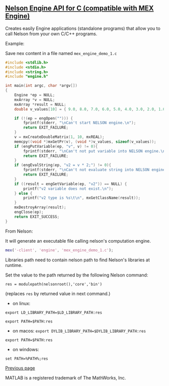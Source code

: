 ## [Nelson Engine API for C (compatible with MEX Engine)](MEX_ENGINE.md)

Creates easily Engine applications (standalone programs) that allow you to call Nelson from your own C/C++ programs.

Example:

Save nex content in a file named `mex_engine_demo_1.c`

```C
#include <stdlib.h>
#include <stdio.h>
#include <string.h>
#include "engine.h"

int main(int argc, char *argv[])
{
	Engine *ep = NULL;
    mxArray *v = NULL;
    mxArray *result = NULL;
	double v_values[10] = { 9.0, 8.0, 7.0, 6.0, 5.0, 4.0, 3.0, 2.0, 1.0, 0.0 };

	if (!(ep = engOpen(""))) {
		fprintf(stderr, "\nCan't start NELSON engine.\n");
		return EXIT_FAILURE;
	}
	v = mxCreateDoubleMatrix(1, 10, mxREAL);
	memcpy((void *)mxGetPr(v), (void *)v_values, sizeof(v_values));
	if (engPutVariable(ep, "v", v) != 0){
		fprintf(stderr, "\nCan't not put variable into NELSON engine.\n");
		return EXIT_FAILURE;
	}
	if (engEvalString(ep, "v2 = v * 2;") != 0){
		fprintf(stderr, "\nCan't not evaluate string into NELSON engine.\n");
		return EXIT_FAILURE;
	}
    if ((result = engGetVariable(ep, "v2")) == NULL) {
        printf("v2 variable does not exist.\n");
    } else {
        printf("v2 type is %s\t\n", mxGetClassName(result));
    }
	mxDestroyArray(result);
	engClose(ep);
	return EXIT_SUCCESS;
}
```

From Nelson:

It will generate an executable file calling nelson's computation engine.

```matlab
mex('-client', 'engine', 'mex_engine_demo_1.c');
```

Libraries path need to contain nelson path to find Nelson's libraries at runtime.

Set the value to the path returned by the following Nelson command:

`res = modulepath(nelsonroot(),'core','bin')`

(replaces `res` by returned value in next command.)

- on linux:

`export LD_LIBRARY_PATH=$LD_LIBRARY_PATH:res`

`export PATH=$PATH:res`

- on macos:
  `export DYLIB_LIBRARY_PATH=$DYLIB_LIBRARY_PATH:res`

`export PATH=$PATH:res`

- on windows:

`set PATH=%PATH%;res`

[Previous page](FEATURES.md)

MATLAB is a registered trademark of The MathWorks, Inc.
